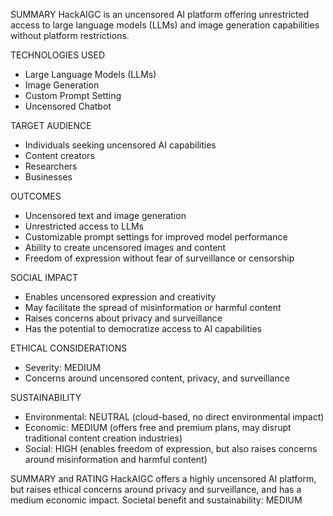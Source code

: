 SUMMARY
HackAIGC is an uncensored AI platform offering unrestricted access to large language models (LLMs) and image generation capabilities without platform restrictions.

TECHNOLOGIES USED
- Large Language Models (LLMs)
- Image Generation
- Custom Prompt Setting
- Uncensored Chatbot

TARGET AUDIENCE
- Individuals seeking uncensored AI capabilities
- Content creators
- Researchers
- Businesses

OUTCOMES
- Uncensored text and image generation
- Unrestricted access to LLMs
- Customizable prompt settings for improved model performance
- Ability to create uncensored images and content
- Freedom of expression without fear of surveillance or censorship

SOCIAL IMPACT
- Enables uncensored expression and creativity
- May facilitate the spread of misinformation or harmful content
- Raises concerns about privacy and surveillance
- Has the potential to democratize access to AI capabilities

ETHICAL CONSIDERATIONS
- Severity: MEDIUM
- Concerns around uncensored content, privacy, and surveillance

SUSTAINABILITY
- Environmental: NEUTRAL (cloud-based, no direct environmental impact)
- Economic: MEDIUM (offers free and premium plans, may disrupt traditional content creation industries)
- Social: HIGH (enables freedom of expression, but also raises concerns around misinformation and harmful content)

SUMMARY and RATING
HackAIGC offers a highly uncensored AI platform, but raises ethical concerns around privacy and surveillance, and has a medium economic impact. Societal benefit and sustainability: MEDIUM
